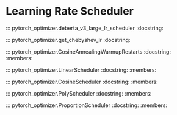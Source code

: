 # Learning Rate Scheduler

::: pytorch_optimizer.deberta_v3_large_lr_scheduler
    :docstring:

::: pytorch_optimizer.get_chebyshev_lr
    :docstring:

::: pytorch_optimizer.CosineAnnealingWarmupRestarts
    :docstring:
    :members:

::: pytorch_optimizer.LinearScheduler
    :docstring:
    :members:

::: pytorch_optimizer.CosineScheduler
    :docstring:
    :members:

::: pytorch_optimizer.PolyScheduler
    :docstring:
    :members:

::: pytorch_optimizer.ProportionScheduler
    :docstring:
    :members:

